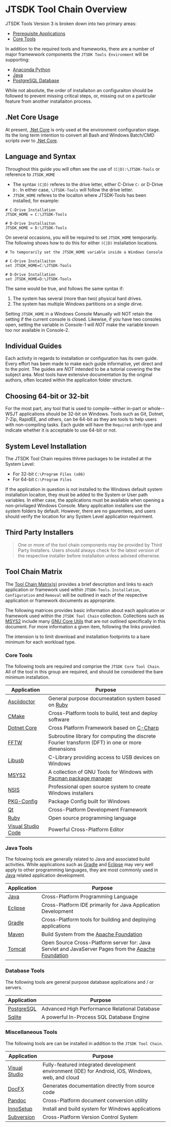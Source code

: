 # JTSDK Tool Chain Overview

JTSDK Tools Version 3 is broken down into two primary areas:
* [Prerequisite Applications](guides/tool-chain-installation.md#prerequisite-applications)
* [Core Tools](guides/tool-chain-installation.md#core-tools-installation)

In addition to the required tools and frameworks, there are a number of major
framewwork components the `JTSDK Tools Environment` will be supporting:

* [Anaconda Python](guides/install-anaconda-python.md)
* [Java](guides/install-java.md)
* [PostgreSQL Database](guides/install-postgresql.md)

While not absolute, the order of installaiton an configuraiton should be
followed to prevent missing critical steps, or, missing out on a particular
feature from another installaiton process.

## .Net Core Usage
At present, [.Net Core](https://docs.microsoft.com/en-us/dotnet/core/index) is
only used at the environment configuration stage. Its the long term intention to
convert all Bash and Windows Batch/CMD scripts over to [.Net Core](https://docs.microsoft.com/en-us/dotnet/core/index).


## Language and Syntax

Throughout this guide you will often see the use of `(C|D):\JTSDK-Tools` or
reference to `JTSDK_HOME`

* The syntax `(C|D)` referes to the drive letter, either C-Drive `C:` or
D-Drive `D:`. In either case, `\JTSDK-Tools` will follow the drive letter.
* `JTSDK_HOME` referes to the locaiton where JTSDK-Tools has been installed,
for example:
```
# C-Drive Installation
JTSDK_HOME = C:\JTSDK-Tools

# D-Drive Installaiton
JTSDK_HOME = D:\JTSDK-Tools
```
On several occasions, you will be required to set `JTSDK_HOME` temporarily. The
following shows how to do this for either `(C|D)` installation locations. 
```
# To temporarily set the JTSDK_HOME variable inside a Windows Console

# C-Drive Installaiton
set JTSDK_HOME=C:\JTSDK-Tools

# D-Drive Installation
set JTSDK_HOME=D:\JTSDK-Tools
```

The same would be true, and follows the same syntax if:
1. The system has several (more than two) physical hard drives.
2. The system has multiple Windows partitions on a single dirve.

Setting `JTSDK_HOME` in a Windows Console Manually will NOT retain the setting
if the current console is closed. Likewise, if you have two consoles open,
setting the variable in Console-1 will *NOT* make the variable known too nor
available in Console-2.

## Individual Guides

Each activity in regards to installation or configuration has its own guide.
Every effort has been made to make each guide informative, yet direct and to the
point. The guides are *NOT* intended to be a tutorial covering the the subject
area. Most tools have extensive documentation by the original authors, often
located within the applicaiton folder structure.

## Choosing 64-bit or 32-bit

For the most part, any tool that is used to compile--either in-part or whole--
WSJT applications should be 32-bit on Windows. Tools such as Git, Dotnet, 7-Zip,
RapidEE, and others, can be 64-bit as they are tools to help users with
non-compiling tasks. Each guide will have the `Required` arch-type and indicate
whether it is acceptable to use 64-bit or not.

## System Level Installation

The JTSDK Tool Chain requires thhree packages to be installed at the System Level:
* For 32-bit `C:\Program Files (x86)`
* For 64-bit `C:\Program Files`

If the application in question is not installed to the Windows default system
installation locaiton, they must be added to the System or User path variables.
In either case, the applications must be available when opening a non-privilaged
Windows Console. Many applicaiton installers use the system folders by default.
However, there are no gaurentees, and users should verify the location for 
any System Level application requirment.

## Third Party Installers

>One or more of the tool chain components may be provided by Third Party
Installers. Users should always check for the latest version of the respective
installer before installaiton unless advised otherwise.

## Tool Chain Matrix

The [Tool Chain Matrix(s)](#tool-chain-matrix) provides a brief description and
links to each application or framework used within `JTSDK-Tools`. `Installation`,
`Configuration` and `Removal` will be outlined in each of the respective
application or framework documents as appropriate.

The following matrices provides basic information about each application or
framework used within the `JTSDK Tool Chain` collection. Collections such as
[MSYS2](http://www.msys2.org/) include many [GNU Core Utils](https://www.gnu.org/software/coreutils/coreutils.html)
that are not outlined specifically in this document. For more information a given
item, following the links provided.

The intension is to limit download and installation footprints to a bare minimum
for each workload type. 

### Core Tools
The following tools are required and comprise the `JTSDK Core Tool Chain`.
All of the tool in this group are required, and should be considered the bare
minimum installation.

| Application | Purpose |
| --- | --- |
| [Asciidoctor](https://asciidoctor.org/docs/) | General purpose documeatation system based on [Ruby](https://www.ruby-lang.org/en/) | 
| [CMake](https://cmake.org/) | Cross-Platform tools to build, test and deploy software |
| [Dotnet Core](https://docs.microsoft.com/en-us/dotnet/core/index) | Cross Platform Framework based on [C-Charp](https://docs.microsoft.com/en-us/dotnet/csharp/programming-guide/) |
| [FFTW](http://fftw.org/) | Subroutine library for computing the discrete Fourier transform (DFT) in one or more dimensions |
| [Libusb](https://libusb.info/) | C-Library providing access to USB devices on Windows |
| [MSYS2](http://www.msys2.org/) | A collection of GNU Tools for Windows with [Pacman package manager](https://wiki.archlinux.org/index.php/Pacman) |
| [NSIS](http://nsis.sourceforge.net/Main_Page) | Professional open source system to create Windows installers |
| [PKG-Config](https://sourceforge.net/projects/pkgconfiglite/) | Package Config built for Windows |
| [Qt](https://www.qt.io/) | Cross-Platform Development Framework |
| [Ruby](https://www.ruby-lang.org/en/) | Open source programming language |
| [Visual Studio Code](https://code.visualstudio.com/docs/supporting/faq#_what-is-the-difference-between-vs-code-and-vs-community) |Powerful Cross-Platform Editor |

### Java Tools

The folowing tools are generally related to Java and associated build activities.
While applications such as [Gradle](https://gradle.org/) and [Eclipse](https://www.eclipse.org/downloads/)
may very well apply to other programming languages, they are most commonly used
in [Java](http://www.oracle.com/technetwork/java/javase/downloads/index.html) 
related application development.

| Application | Purpose |
| --- | --- |
| [Java](http://www.oracle.com/technetwork/java/javase/downloads/index.html) | Cross-Platform Programming Language |
| [Eclipse](https://www.eclipse.org/downloads/) | Cross-Platform IDE primarily for Java Application Development |
| [Gradle](https://gradle.org/) | Cross-Platform tools for building and deploying applications |
| [Maven](https://maven.apache.org/index.html) | Build System from the [Apache Foundation](https://www.apache.org/) |
| [Tomcat](https://tomcat.apache.org/) | Open Source Cross-Platform server for: Java Servlet and JavaServer Pages from the [Apache Foundation](https://www.apache.org/) |

### Database Tools

The following tools are general purpose database applications and / or servers.

| Application | Purpose |
| --- | --- |
| [PostgreSQL](https://www.postgresql.org/download/windows/) | Advanced High Performance Relational Database  |
| [Sqlite](https://sqlite.org/about.html) | A powerful In-Process SQL Database Engine  |

### Miscellaneous Tools

The following tools are can be installed in addition to the `JTSDK Tool Chain`.

| Application | Purpose |
| --- | --- |
| [Visual Studio](https://www.visualstudio.com/vs/) | Fully-featured integrated development environment (IDE) for Android, iOS, Windows, web, and cloud |
| [DocFX](https://dotnet.github.io/docfx/) | Generates documentation directly from source code |
| [Pandoc](https://pandoc.org/index.html) | Cross-Platform document conversion utility |
| [InnoSetup](http://www.jrsoftware.org/isinfo.php) | Install and build system for Windows applications |
| [Subversion](http://svnbook.red-bean.com/en/1.6/svn.intro.whatis.html) | Cross-Platform Version Control System |
